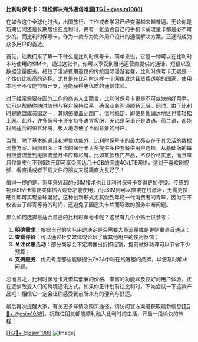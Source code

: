 **比利时保号卡：轻松解决海外通信难题[[TG💪+ @esim1088](https://t.me/s/esim1088)]**

在如今这个全球化时代，出国旅行、工作或者学习已经变得越来越普遍。无论你是短期访问还是长期居住在比利时，拥有一张适合自己的手机卡或流量卡都是必不可少的。而比利时保号卡，作为一款专为海外用户设计的通信解决方案，正逐渐成为众多用户的首选。

首先，让我们来了解一下什么是比利时保号卡。简单来说，它是一种可以在比利时本地使用的SIM卡，通过这张卡，你可以享受到当地运营商提供的通话、短信以及数据流量服务。相较于漫游费用高昂的传统国际漫游套餐，比利时保号卡无疑是一个性价比极高的选择。尤其是在比利时这样一个网络发达且资费透明的国家，使用本地卡不仅能节省开支，还能获得更优质的通信体验。

对于经常需要在国外工作的商务人士而言，比利时保号卡更是不可或缺的好帮手。它可以帮助你随时随地与客户保持联系，确保业务沟通顺畅无阻。同时，由于比利时是欧盟成员国之一，其网络覆盖范围广、信号稳定，即使身处偏远地区也能轻松上网。此外，许多保号卡还支持多语言客服，无论是英语还是法语、荷兰语，都能找到适合的语言环境，极大地方便了不同背景的用户。

当然，除了基本的通话和短信功能外，比利时保号卡的最大亮点在于其灵活的数据流量方案。目前市面上主流的保号卡大多提供多种套餐供用户选择，从基础版的每日限量流量到无限流量月卡应有尽有。比如某款热门产品，不仅价格实惠，而且每月仅需支付不到5欧元即可享受高达几十GB的高速4G/LTE网络，这对于喜欢刷视频、看直播或者下载文件的朋友来说简直太友好了！

值得一提的是，近年来兴起的eSIM技术也让比利时保号卡变得更加便捷。传统的物理SIM卡需要实体插入设备才能使用，而eSIM则可以直接在线激活，无需更换硬件即可实现全球漫游。这种创新形式尤其受到年轻一代消费者的青睐，因为它不仅省去了邮寄等待的时间，还避免了因遗失卡片而导致的服务中断问题。

那么如何选择最适合自己的比利时保号卡呢？这里有几个小贴士供参考：
1. **明确需求**：根据自己的实际用途决定是否需要大量流量或是更侧重语音通话；
2. **查看评价**：可以通过社交媒体或论坛了解其他用户的使用反馈；
3. **关注优惠活动**：部分商家会不定期推出折扣促销，提前做好功课可以节省不少预算；
4. **支持服务**：优先考虑那些能够提供7×24小时在线客服的品牌，以便及时解决问题。

总而言之，比利时保号卡凭借其低廉的价格、丰富的功能以及良好的用户体验，正在逐步改变人们的跨境通讯方式。如果你正计划前往比利时，不妨尝试一下这款产品吧！相信它一定会让你感受到前所未有的便利与舒适。

最后再次提醒大家，有关更多详情及购买途径，请访问官方渠道获取最新信息[[TG💪+ @esim1088](https://t.me/s/esim1088)]。祝每位朋友都能顺利融入比利时的生活，开启一段愉快的旅程！

[[TG💪+ @esim1088](https://t.me/s/esim1088) ![Image](https://i.postimg.cc/4NQfJmqS/Snipaste-2025-05-13-00-14-12.png)]